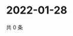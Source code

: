 # 2022-01-28

共 0 条

<!-- BEGIN WEIBO -->
<!-- 最后更新时间 Fri Jan 28 2022 23:09:18 GMT+0800 (China Standard Time) -->

<!-- END WEIBO -->
